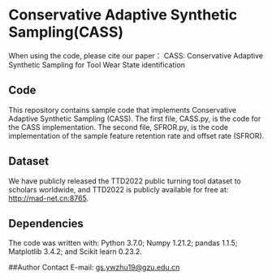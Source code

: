# Conservative Adaptive Synthetic Sampling(CASS)
When using the code, please cite our paper：
CASS: Conservative Adaptive Synthetic Sampling for Tool Wear State identification


## Code
This repository contains sample code that implements Conservative Adaptive Synthetic Sampling (CASS). 
The first file, CASS.py, is the code for the CASS implementation. The second file, SFROR.py, is the code implementation of the sample feature retention rate and offset rate (SFROR).


## Dataset
We have publicly released the TTD2022 public turning tool dataset to scholars worldwide, 
and TTD2022 is publicly available for free at:
 http://mad-net.cn:8765.


## Dependencies
The code was written with: Python 3.7.0; Numpy 1.21.2; pandas 1.1.5; Matplotlib 3.4.2; and Scikit learn 0.23.2.



##Author Contact
E-mail: gs.ywzhu19@gzu.edu.cn


